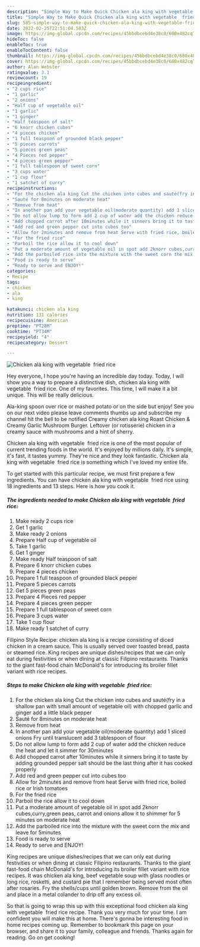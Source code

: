 ```yaml
---
description: "Simple Way to Make Quick Chicken ala king with vegetable  fried rice"
title: "Simple Way to Make Quick Chicken ala king with vegetable  fried rice"
slug: 585-simple-way-to-make-quick-chicken-ala-king-with-vegetable-fried-rice
date: 2022-02-25T22:51:04.503Z
image: https://img-global.cpcdn.com/recipes/45bbdbcebd4e38c0/680x482cq70/chicken-ala-king-with-vegetable-fried-rice-recipe-main-photo.jpg
hideToc: false
enableToc: true
enableTocContent: false
thumbnail: https://img-global.cpcdn.com/recipes/45bbdbcebd4e38c0/680x482cq70/chicken-ala-king-with-vegetable-fried-rice-recipe-main-photo.jpg
cover: https://img-global.cpcdn.com/recipes/45bbdbcebd4e38c0/680x482cq70/chicken-ala-king-with-vegetable-fried-rice-recipe-main-photo.jpg
author: Alan Webster
ratingvalue: 3.1
reviewcount: 19
recipeingredient:
- "2 cups rice"
- "1 garlic"
- "2 onions"
- "Half cup of vegetable oil"
- "1 garlic"
- "1 ginger"
- "Half teaspoon of salt"
- "6 knorr chicken cubes"
- "4 pieces chicken"
- "1 full teaspoon of grounded black pepper"
- "5 pieces carrots"
- "5 pieces green peas"
- "4 Pieces red pepper"
- "4 pieces green pepper"
- "1 full tablespoon of sweet corn"
- "3 cups water"
- "1 cup flour"
- "1 satchet of curry"
recipeinstructions:
- "For the chicken ala king Cut the chicken into cubes and sauté(fry in a shallow pan with small amount of vegetable oil) with chopped garlic and ginger add a little black pepper"
- "Sauté for 8minutes on moderate heat"
- "Remove from heat"
- "In another pan add your vegetable oil(moderate quantity) add 1 sliced onions Fry until translucent add 3 tablespoon of flour"
- "Do not allow lump to form add 2 cup of water add the chicken reduce the heat and let it simmer for 30minutes"
- "Add chopped carrot after 10minutes while it sinners bring it to taste by adding grounded pepper salt should be the last thing after it has cooked properly"
- "Add red and green pepper cut into cubes too"
- "Allow for 2minutes and remove from heat Serve with fried rice, boiled rice or Irish tomatoes"
- "For the fried rice"
- "Parboil the rice allow it to cool down"
- "Put a moderate amount of vegetable oil in spot add 2knorr cubes,curry,green peas, carrot and onions allow it to shimmer for 5 minutes on moderate heat"
- "Add the parboiled rice into the mixture with the sweet corn the mix and leave for 5minutes"
- "Food is ready to serve"
- "Ready to serve and ENJOY!"
categories:
- Recipe
tags:
- chicken
- ala
- king

katakunci: chicken ala king 
nutrition: 131 calories
recipecuisine: American
preptime: "PT28M"
cooktime: "PT34M"
recipeyield: "4"
recipecategory: Dessert

---
```



![Chicken ala king with vegetable  fried rice](https://img-global.cpcdn.com/recipes/45bbdbcebd4e38c0/680x482cq70/chicken-ala-king-with-vegetable-fried-rice-recipe-main-photo.jpg)

Hey everyone, I hope you're having an incredible day today. Today, I will show you a way to prepare a distinctive dish, chicken ala king with vegetable  fried rice. One of my favorites. This time, I will make it a bit unique. This will be really delicious.

Ala-king spoon over rice or mashed potato or on the side but enjoy! See you on our next video please leave comments thumbs up and subscribe my channel hit the bell to be notified Creamy chicken ala king Roast Chicken &amp; Creamy Garlic Mushroom Burger. Leftover (or rotisserie) chicken in a creamy sauce with mushrooms and a hint of sherry.

Chicken ala king with vegetable  fried rice is one of the most popular of current trending foods in the world. It's enjoyed by millions daily. It's simple, it's fast, it tastes yummy. They're nice and they look fantastic. Chicken ala king with vegetable  fried rice is something which I've loved my entire life.


To get started with this particular recipe, we must first prepare a few ingredients. You can have chicken ala king with vegetable  fried rice using 18 ingredients and 13 steps. Here is how you cook it.

<!--inarticleads1-->

##### The ingredients needed to make Chicken ala king with vegetable  fried rice:

1. Make ready 2 cups rice
1. Get 1 garlic
1. Make ready 2 onions
1. Prepare Half cup of vegetable oil
1. Take 1 garlic
1. Get 1 ginger
1. Make ready Half teaspoon of salt
1. Prepare 6 knorr chicken cubes
1. Prepare 4 pieces chicken
1. Prepare 1 full teaspoon of grounded black pepper
1. Prepare 5 pieces carrots
1. Get 5 pieces green peas
1. Prepare 4 Pieces red pepper
1. Prepare 4 pieces green pepper
1. Prepare 1 full tablespoon of sweet corn
1. Prepare 3 cups water
1. Take 1 cup flour
1. Make ready 1 satchet of curry


Filipino Style Recipe: chicken ala king is a recipe consisting of diced chicken in a cream sauce. This is usually served over toasted bread, pasta or steamed rice. King recipes are unique dishes/recipes that we can only eat during festivities or when dining at classic Filipino restaurants. Thanks to the giant fast-food chain McDonald&#39;s for introducing its broiler fillet variant with rice recipes. 

<!--inarticleads2-->

##### Steps to make Chicken ala king with vegetable  fried rice:

1. For the chicken ala king Cut the chicken into cubes and sauté(fry in a shallow pan with small amount of vegetable oil) with chopped garlic and ginger add a little black pepper
1. Sauté for 8minutes on moderate heat
1. Remove from heat
1. In another pan add your vegetable oil(moderate quantity) add 1 sliced onions Fry until translucent add 3 tablespoon of flour
1. Do not allow lump to form add 2 cup of water add the chicken reduce the heat and let it simmer for 30minutes
1. Add chopped carrot after 10minutes while it sinners bring it to taste by adding grounded pepper salt should be the last thing after it has cooked properly
1. Add red and green pepper cut into cubes too
1. Allow for 2minutes and remove from heat Serve with fried rice, boiled rice or Irish tomatoes
1. For the fried rice
1. Parboil the rice allow it to cool down
1. Put a moderate amount of vegetable oil in spot add 2knorr cubes,curry,green peas, carrot and onions allow it to shimmer for 5 minutes on moderate heat
1. Add the parboiled rice into the mixture with the sweet corn the mix and leave for 5minutes
1. Food is ready to serve
1. Ready to serve and ENJOY!

King recipes are unique dishes/recipes that we can only eat during festivities or when dining at classic Filipino restaurants. Thanks to the giant fast-food chain McDonald&#39;s for introducing its broiler fillet variant with rice recipes. It was chicken ala king, beef vegetable soup with glass noodles or long rice, rosketti, and custard pie that I remember being served most often after rosaries. Fry the shells/cups until golden brown. Remove from the oil and place in a metal colander to drip off any excess oil. 

So that is going to wrap this up with this exceptional food chicken ala king with vegetable  fried rice recipe. Thank you very much for your time. I am confident you will make this at home. There's gonna be interesting food in home recipes coming up. Remember to bookmark this page on your browser, and share it to your family, colleague and friends. Thanks again for reading. Go on get cooking!
